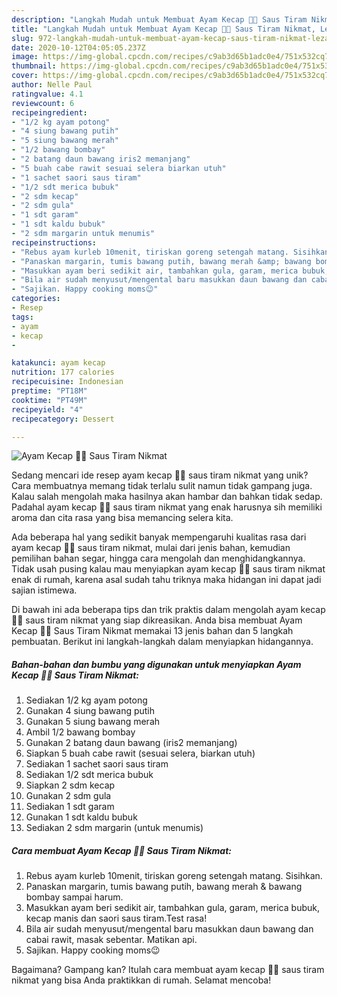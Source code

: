 ```yaml
---
description: "Langkah Mudah untuk Membuat Ayam Kecap 🍗🍗 Saus Tiram Nikmat, Lezat Sekali"
title: "Langkah Mudah untuk Membuat Ayam Kecap 🍗🍗 Saus Tiram Nikmat, Lezat Sekali"
slug: 972-langkah-mudah-untuk-membuat-ayam-kecap-saus-tiram-nikmat-lezat-sekali
date: 2020-10-12T04:05:05.237Z
image: https://img-global.cpcdn.com/recipes/c9ab3d65b1adc0e4/751x532cq70/ayam-kecap-🍗🍗-saus-tiram-nikmat-foto-resep-utama.jpg
thumbnail: https://img-global.cpcdn.com/recipes/c9ab3d65b1adc0e4/751x532cq70/ayam-kecap-🍗🍗-saus-tiram-nikmat-foto-resep-utama.jpg
cover: https://img-global.cpcdn.com/recipes/c9ab3d65b1adc0e4/751x532cq70/ayam-kecap-🍗🍗-saus-tiram-nikmat-foto-resep-utama.jpg
author: Nelle Paul
ratingvalue: 4.1
reviewcount: 6
recipeingredient:
- "1/2 kg ayam potong"
- "4 siung bawang putih"
- "5 siung bawang merah"
- "1/2 bawang bombay"
- "2 batang daun bawang iris2 memanjang"
- "5 buah cabe rawit sesuai selera biarkan utuh"
- "1 sachet saori saus tiram"
- "1/2 sdt merica bubuk"
- "2 sdm kecap"
- "2 sdm gula"
- "1 sdt garam"
- "1 sdt kaldu bubuk"
- "2 sdm margarin untuk menumis"
recipeinstructions:
- "Rebus ayam kurleb 10menit, tiriskan goreng setengah matang. Sisihkan."
- "Panaskan margarin, tumis bawang putih, bawang merah &amp; bawang bombay sampai harum."
- "Masukkan ayam beri sedikit air, tambahkan gula, garam, merica bubuk, kecap manis dan saori saus tiram.Test rasa!"
- "Bila air sudah menyusut/mengental baru masukkan daun bawang dan cabai rawit, masak sebentar. Matikan api."
- "Sajikan. Happy cooking moms😉"
categories:
- Resep
tags:
- ayam
- kecap
- 

katakunci: ayam kecap  
nutrition: 177 calories
recipecuisine: Indonesian
preptime: "PT18M"
cooktime: "PT49M"
recipeyield: "4"
recipecategory: Dessert

---
```



![Ayam Kecap 🍗🍗 Saus Tiram Nikmat](https://img-global.cpcdn.com/recipes/c9ab3d65b1adc0e4/751x532cq70/ayam-kecap-🍗🍗-saus-tiram-nikmat-foto-resep-utama.jpg)

Sedang mencari ide resep ayam kecap 🍗🍗 saus tiram nikmat yang unik? Cara membuatnya memang tidak terlalu sulit namun tidak gampang juga. Kalau salah mengolah maka hasilnya akan hambar dan bahkan tidak sedap. Padahal ayam kecap 🍗🍗 saus tiram nikmat yang enak harusnya sih memiliki aroma dan cita rasa yang bisa memancing selera kita.

Ada beberapa hal yang sedikit banyak mempengaruhi kualitas rasa dari ayam kecap 🍗🍗 saus tiram nikmat, mulai dari jenis bahan, kemudian pemilihan bahan segar, hingga cara mengolah dan menghidangkannya. Tidak usah pusing kalau mau menyiapkan ayam kecap 🍗🍗 saus tiram nikmat enak di rumah, karena asal sudah tahu triknya maka hidangan ini dapat jadi sajian istimewa.




Di bawah ini ada beberapa tips dan trik praktis dalam mengolah ayam kecap 🍗🍗 saus tiram nikmat yang siap dikreasikan. Anda bisa membuat Ayam Kecap 🍗🍗 Saus Tiram Nikmat memakai 13 jenis bahan dan 5 langkah pembuatan. Berikut ini langkah-langkah dalam menyiapkan hidangannya.

<!--inarticleads1-->

##### Bahan-bahan dan bumbu yang digunakan untuk menyiapkan Ayam Kecap 🍗🍗 Saus Tiram Nikmat:

1. Sediakan 1/2 kg ayam potong
1. Gunakan 4 siung bawang putih
1. Gunakan 5 siung bawang merah
1. Ambil 1/2 bawang bombay
1. Gunakan 2 batang daun bawang (iris2 memanjang)
1. Siapkan 5 buah cabe rawit (sesuai selera, biarkan utuh)
1. Sediakan 1 sachet saori saus tiram
1. Sediakan 1/2 sdt merica bubuk
1. Siapkan 2 sdm kecap
1. Gunakan 2 sdm gula
1. Sediakan 1 sdt garam
1. Gunakan 1 sdt kaldu bubuk
1. Sediakan 2 sdm margarin (untuk menumis)




<!--inarticleads2-->

##### Cara membuat Ayam Kecap 🍗🍗 Saus Tiram Nikmat:

1. Rebus ayam kurleb 10menit, tiriskan goreng setengah matang. Sisihkan.
1. Panaskan margarin, tumis bawang putih, bawang merah &amp; bawang bombay sampai harum.
1. Masukkan ayam beri sedikit air, tambahkan gula, garam, merica bubuk, kecap manis dan saori saus tiram.Test rasa!
1. Bila air sudah menyusut/mengental baru masukkan daun bawang dan cabai rawit, masak sebentar. Matikan api.
1. Sajikan. Happy cooking moms😉




Bagaimana? Gampang kan? Itulah cara membuat ayam kecap 🍗🍗 saus tiram nikmat yang bisa Anda praktikkan di rumah. Selamat mencoba!
